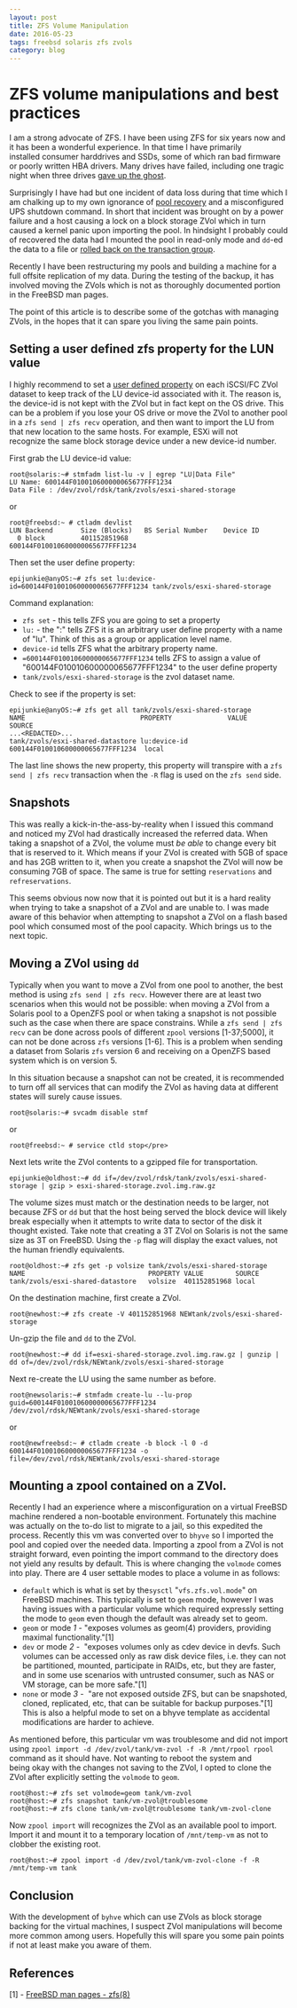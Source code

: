 ```yaml
---
layout: post
title: ZFS Volume Manipulation
date: 2016-05-23
tags: freebsd solaris zfs zvols
category: blog
---
```


ZFS volume manipulations and best practices
==========================

I am a strong advocate of ZFS. I have been using ZFS for six years now and it has been a wonderful experience. In that time I have primarily installed consumer harddrives and SSDs, some of which ran bad firmware or poorly written HBA drivers. Many drives have failed, including one tragic night when three drives [gave up the ghost](https://www.google.com/search?q=give+up+the+ghost+idiom).

Surprisingly I have had but one incident of data loss during that time which I am chalking up to my own ignorance of [pool recovery](https://docs.oracle.com/cd/E53394_01/html/E54801/gavwg.html) and a misconfigured UPS shutdown command. In short that incident was brought on by a power failure and a host causing a lock on a block storage ZVol which in turn caused a kernel panic upon importing the pool. In hindsight I probably could of recovered the data had I mounted the pool in read-only mode and `dd`-ed the data to a file or [rolled back on the transaction group](https://www.reddit.com/r/zfs/comments/478wwd/lost_power_during_a_zfs_receive_and_now_cant/).

Recently I have been restructuring my pools and building a machine for a full offsite replication of my data. During the testing of the backup, it has involved moving the ZVols which is not as thoroughly documented portion in the FreeBSD man pages.

The point of this article is to describe some of the gotchas with managing ZVols, in the hopes that it can spare you living the same pain points.

Setting a user defined zfs property for the LUN value
-----
I highly recommend to set a [user defined property](https://docs.oracle.com/cd/E19120-01/open.solaris/817-2271/gdrcw/index.html) on each iSCSI/FC ZVol dataset to keep track of the LU device-id associated with it. The reason is, the device-id is not kept with the ZVol but in fact kept on the OS drive. This can be a problem if you lose your OS drive or move the ZVol to another pool in a `zfs send | zfs recv` operation, and then want to import the LU from that new location to the same hosts. For example, ESXi will not recognize the same block storage device under a new device-id number.

First grab the LU device-id value:
```
root@solaris:~# stmfadm list-lu -v | egrep "LU|Data File"
LU Name: 600144F010010600000065677FFF1234
Data File : /dev/zvol/rdsk/tank/zvols/esxi-shared-storage
```
or
```
root@freebsd:~ # ctladm devlist
LUN Backend       Size (Blocks)   BS Serial Number    Device ID       
  0 block         401152851968                        600144F010010600000065677FFF1234
```

Then set the user define property:
```
epijunkie@anyOS:~# zfs set lu:device-id=600144F010010600000065677FFF1234 tank/zvols/esxi-shared-storage
```

Command explanation:

*   `zfs set` - this tells ZFS you are going to set a property
*   `lu:` - the ":" tells ZFS it is an arbitrary user define property with a name of "lu". Think of this as a group or application level name.
*   `device-id` tells ZFS what the arbitrary property name.
*   `=600144F010010600000065677FFF1234` tells ZFS to assign a value of "600144F010010600000065677FFF1234" to the user define property
*   `tank/zvols/esxi-shared-storage` is the zvol dataset name.

Check to see if the property is set:

```
epijunkie@anyOS:~# zfs get all tank/zvols/esxi-shared-storage
NAME                             PROPERTY              VALUE                             SOURCE
...<REDACTED>...
tank/zvols/esxi-shared-datastore lu:device-id          600144F010010600000065677FFF1234  local
```

The last line shows the new property, this property will transpire with a `zfs send | zfs recv` transaction when the `-R` flag is used on the `zfs send` side.

Snapshots
----
This was really a kick-in-the-ass-by-reality when I issued this command and noticed my ZVol had drastically increased the referred data. When taking a snapshot of a ZVol, the volume must _be able_ to change every bit that is reserved to it. Which means if your ZVol is created with 5GB of space and has 2GB written to it, when you create a snapshot the ZVol will now be consuming 7GB of space. The same is true for setting `reservations` and `refreservations`.

This seems obvious now now that it is pointed out but it is a hard reality when trying to take a snapshot of a ZVol and are unable to. I was made aware of this behavior when attempting to snapshot a ZVol on a flash based pool which consumed most of the pool capacity. Which brings us to the next topic.

Moving a ZVol using `dd`
----
Typically when you want to move a ZVol from one pool to another, the best method is using `zfs send | zfs recv`. However there are at least two scenarios when this would not be possible: when moving a ZVol from a Solaris pool to a OpenZFS pool or when taking a snapshot is not possible such as the case when there are space constrains. While a `zfs send | zfs recv` can be done across pools of different `zpool` versions [1-37;5000], it can not be done across `zfs` versions [1-6].  This is a problem when sending a dataset from Solaris `zfs` version 6 and receiving on a OpenZFS based system which is on version 5.

In this situation because a snapshot can not be created, it is recommended to turn off all services that can modify the ZVol as having data at different states will surely cause issues.

```
root@solaris:~# svcadm disable stmf
```
or
```
root@freebsd:~ # service ctld stop</pre>
```

Next lets write the ZVol contents to a gzipped file for transportation.

```
epijunkie@oldhost:~# dd if=/dev/zvol/rdsk/tank/zvols/esxi-shared-storage | gzip > esxi-shared-storage.zvol.img.raw.gz
```

The volume sizes must match or the destination needs to be larger, not because ZFS or `dd` but that the host being served the block device will likely break especially when it attempts to write data to sector of the disk it thought existed. Take note that creating a 3T ZVol on Solaris is not the same size as 3T on FreeBSD. Using the `-p` flag will display the exact values, not the human friendly equivalents.

```
root@oldhost:~# zfs get -p volsize tank/zvols/esxi-shared-storage
NAME                               PROPERTY VALUE        SOURCE
tank/zvols/esxi-shared-datastore   volsize  401152851968 local
```

On the destination machine, first create a ZVol.

```
root@newhost:~# zfs create -V 401152851968 NEWtank/zvols/esxi-shared-storage
```

Un-gzip the file and `dd` to the ZVol.

```
root@newhost:~# dd if=esxi-shared-storage.zvol.img.raw.gz | gunzip | dd of=/dev/zvol/rdsk/NEWtank/zvols/esxi-shared-storage
```

Next re-create the LU using the same number as before.

```
root@newsolaris:~# stmfadm create-lu --lu-prop guid=600144F010010600000065677FFF1234 /dev/zvol/rdsk/NEWtank/zvols/esxi-shared-storage
```
or
```
root@newfreebsd:~ # ctladm create -b block -l 0 -d 600144F010010600000065677FFF1234 -o file=/dev/zvol/rdsk/NEWtank/zvols/esxi-shared-storage
```

Mounting a zpool contained on a ZVol.
----
Recently I had an experience where a misconfiguration on a virtual FreeBSD machine rendered a non-bootable environment. Fortunately this machine was actually on the to-do list to migrate to a jail, so this expedited the process. Recently this vm was converted over to `bhyve` so I imported the pool and copied over the needed data. Importing a zpool from a ZVol is not straight forward, even pointing the import command to the directory does not yield any results by default. This is where changing the `volmode` comes into play. There are 4 user settable modes to place a volume in as follows:

*   `default` which is what is set by the`sysctl` "`vfs.zfs.vol.mode`" on FreeBSD machines. This typically is set to `geom` mode, however I was having issues with a particular volume which required expressly setting the mode to `geom` even though the default was already set to geom.
*   `geom` or mode _1_ - "exposes volumes as geom(4) providers, providing maximal functionality."[1]
*   `dev` or mode _2_ -  "exposes volumes only as cdev device in devfs. Such volumes can be accessed only as raw disk device files, i.e. they can not be partitioned, mounted, participate in RAIDs, etc, but they are faster, and in some use scenarios with untrusted consumer, such as NAS or VM storage, can be more safe."[1]
*   `none` or mode _3_ -  "are not exposed outside ZFS, but can be snapshoted, cloned, replicated, etc, that can be suitable for backup purposes."[1] This is also a helpful mode to set on a bhyve template as accidental modifications are harder to achieve.

As mentioned before, this particular vm was troublesome and did not import using `zpool import -d /dev/zvol/tank/vm-zvol -f -R /mnt/rpool rpool` command as it should have. Not wanting to reboot the system and being okay with the changes not saving to the ZVol, I opted to clone the ZVol after explicitly setting the `volmode` to `geom`.

```
root@host:~# zfs set volmode=geom tank/vm-zvol
root@host:~# zfs snapshot tank/vm-zvol@troublesome
root@host:~# zfs clone tank/vm-zvol@troublesome tank/vm-zvol-clone
```

Now `zpool import` will recognizes the ZVol as an available pool to import. Import it and mount it to a temporary location of `/mnt/temp-vm` as not to clobber the existing root.
```
root@host:~# zpool import -d /dev/zvol/tank/vm-zvol-clone -f -R /mnt/temp-vm tank
```
Conclusion
----
 With the development of `byhve` which can use ZVols as block storage backing for the virtual machines, I suspect ZVol manipulations will become more common among users. Hopefully this will spare you some pain points if not at least make you aware of them.

 References
 ----
 [1] - [FreeBSD man pages - zfs(8)](https://www.freebsd.org/cgi/man.cgi?zfs(8))

